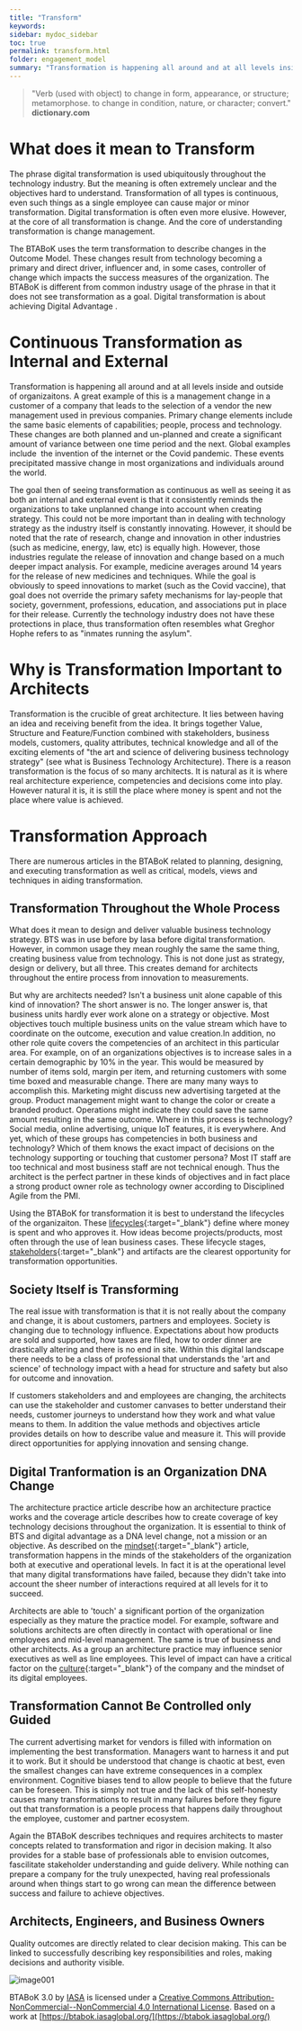```yaml
---
title: "Transform"
keywords: 
sidebar: mydoc_sidebar
toc: true
permalink: transform.html
folder: engagement_model
summary: "Transformation is happening all around and at all levels inside and outside of organizaitons."
---
```


> "Verb (used with object) to change in form, appearance, or structure; metamorphose. to change in condition, nature, or character; convert."
**dictionary.com**

# What does it mean to Transform

The phrase digital transformation is used ubiquitously throughout the technology industry. But the meaning is often extremely unclear and the objectives hard to understand. Transformation of all types is continuous, even such things as a single employee can cause major or minor transformation. Digital transformation is often even more elusive. However, at the core of all transformation is change. And the core of understanding transformation is change management.

The BTABoK uses the term transformation to describe changes in the Outcome Model. These changes result from technology becoming a primary and direct driver, influencer and, in some cases, controller of change which impacts the success measures of the organization. The BTABoK is different from common industry usage of the phrase in that it does not see transformation as a goal. Digital transformation is about achieving Digital Advantage .

# Continuous Transformation as Internal and External

Transformation is happening all around and at all levels inside and outside of organizaitons. A great example of this is a management change in a customer of a company that leads to the selection of a vendor the new management used in previous companies. Primary change elements include the same basic elements of capabilities; people, process and technology. These changes are both planned and un-planned and create a significant amount of variance between one time period and the next. Global examples include  the invention of the internet or the Covid pandemic. These events precipitated massive change in most organizations and individuals around the world.

The goal then of seeing transformation as continuous as well as seeing it as both an internal and external event is that it consistently reminds the organizations to take unplanned change into account when creating strategy. This could not be more important than in dealing with technology strategy as the industry itself is constantly innovating. However, it should be noted that the rate of research, change and innovation in other industries (such as medicine, energy, law, etc) is equally high. However, those industries regulate the release of innovation and change based on a much deeper impact analysis. For example, medicine averages around 14 years for the release of new medicines and techniques. While the goal is obviously to speed innovations to market (such as the Covid vaccine), that goal does not override the primary safety mechanisms for lay-people that society, government, professions, education, and associations put in place for their release. Currently the technology industry does not have these protections in place, thus transformation often resembles what Greghor Hophe refers to as "inmates running the asylum".

# Why is Transformation Important to Architects

Transformation is the crucible of great architecture. It lies between having an idea and receiving benefit from the idea. It brings together Value, Structure and Feature/Function combined with stakeholders, business models, customers, quality attributes, technical knowledge and all of the exciting elements of "the art and science of delivering business technology strategy" (see what is Business Technology Architecture). There is a reason transformation is the focus of so many architects. It is natural as it is where real architecture experience, competencies and decisions come into play. However natural it is, it is still the place where money is spent and not the place where value is achieved.

# Transformation Approach

There are numerous articles in the BTABoK related to planning, designing, and executing transformation as well as critical, models, views and techniques in aiding transformation.

## Transformation Throughout the Whole Process

What does it mean to design and deliver valuable business technology strategy. BTS was in use before by Iasa before digital transformation. However, in common usage they mean roughly the same the same thing, creating business value from technology. This is not done just as strategy, design or delivery, but all three. This creates demand for architects throughout the entire process from innovation to measurements.

But why are architects needed? Isn't a business unit alone capable of this kind of innovation? The short answer is no. The longer answer is, that business units hardly ever work alone on a strategy or objective. Most objectives touch multiple business units on the value stream which have to coordinate on the outcome, execution and value creation.In addition, no other role quite covers the competencies of an architect in this particular area. For example, on of an organizations objectives is to increase sales in a certain demographic by 10% in the year. This would be measured by number of items sold, margin per item, and returning customers with some time boxed and measurable change. There are many many ways to accomplish this. Marketing might discuss new advertising targeted at the group. Product management might want to change the color or create a branded product. Operations might indicate they could save the same amount resulting in the same outcome. Where in this process is technology? Social media, online advertising, unique IoT features, it is everywhere. And yet, which of these groups has competencies in both business and technology? Which of them knows the exact impact of decisions on the technology supporting or touching that customer persona? Most IT staff are too technical and most business staff are not technical enough. Thus the architect is the perfect partner in these kinds of objectives and in fact place a strong product owner role as technology owner according to Disciplined Agile from the PMI.

Using the BTABoK for transformation it is best to understand the lifecycles of the organizaiton. These [lifecycles](architecture_lifecycle.md){:target="_blank"} define where money is spent and who approves it. How ideas become projects/products, most often through the use of lean business cases. These lifecycle stages, [stakeholders](stakeholders.md){:target="_blank"} and artifacts are the clearest opportunity for transformation opportunities.

## Society Itself is Transforming

The real issue with transformation is that it is not really about the company and change, it is about customers, partners and employees. Society is changing due to technology influence. Expectations about how products are sold and supported, how taxes are filed, how to order dinner are drastically altering and there is no end in site. Within this digital landscape there needs to be a class of professional that understands the 'art and science' of technology impact with a head for structure and safety but also for outcome and innovation.

If customers stakeholders and and employees are changing, the architects can use the stakeholder and customer canvases to better understand their needs, customer journeys to understand how they work and what value means to them. In addition the value methods and objectives article provides details on how to describe value and measure it. This will provide direct opportunities for applying innovation and sensing change.

## Digital Tranformation is an Organization DNA Change

The architecture practice article describe how an architecture practice works and the coverage article describes how to create coverage of key technology decisions throughout the organization. It is essential to think of BTS and digital advantage as a DNA level change, not a mission or an objective. As described on the [mindset](mindset.md){:target="_blank"} article, transformation happens in the minds of the stakeholders of the organization both at executive and operational levels. In fact it is at the operational level that many digital transformations have failed, because they didn't take into account the sheer number of interactions required at all levels for it to succeed.

Architects are able to 'touch' a significant portion of the organization especially as they mature the practice model. For example, software and solutions architects are often directly in contact with operational or line employees and mid-level management. The same is true of business and other architects. As a group an architecture practice may influence senior executives as well as line employees. This level of impact can have a critical factor on the [culture](culture.md){:target="_blank"} of the company and the mindset of its digital employees.

## Transformation Cannot Be Controlled only Guided

The current advertising market for vendors is filled with information on implementing the best transformation. Managers want to harness it and put it to work. But it should be understood that change is chaotic at best, even the smallest changes can have extreme consequences in a complex environment. Cognitive biases tend to allow people to believe that the future can be foreseen. This is simply not true and the lack of this self-honesty causes many transformations to result in many failures before they figure out that transformation is a people process that happens daily throughout the employee, customer and partner ecosystem.

Again the BTABoK describes techniques and requires architects to master concepts related to transformation and rigor in decision making. It also provides for a stable base of professionals able to envision outcomes, fascilitate stakeholder understanding and guide delivery. While nothing can prepare a company for the truly unexpected, having real professionals around when things start to go wrong can mean the difference between success and failure to achieve objectives.

## Architects, Engineers, and Business Owners

Quality outcomes are directly related to clear decision making. This can be linked to successfully describing key responsibilities and roles, making decisions and authority visible.

![image001](media/by-nc.png)

BTABoK 3.0 by [IASA](https://iasaglobal.org/) is licensed under a [Creative Commons Attribution-NonCommercial--NonCommercial 4.0 International License](http://creativecommons.org/licenses/by-nc/4.0/). Based on a work at [https://btabok.iasaglobal.org/](https://btabok.iasaglobal.org/)